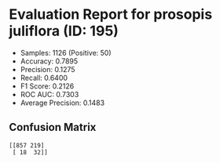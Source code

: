 # Evaluation Report for prosopis juliflora (ID: 195)
- Samples: 1126 (Positive: 50)
- Accuracy: 0.7895
- Precision: 0.1275
- Recall: 0.6400
- F1 Score: 0.2126
- ROC AUC: 0.7303
- Average Precision: 0.1483

## Confusion Matrix
```
[[857 219]
 [ 18  32]]
```